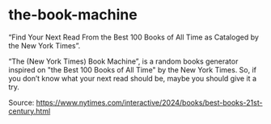 # the-book-machine
 
“Find Your Next Read From the Best 100 Books of All Time as Cataloged by the New York Times”.

“The (New York Times) Book Machine”, is a random books generator inspired on "the Best 100 Books of All Time" by the New York Times. So, if you don’t know what your next read should be, maybe you should give it a try. 

Source: https://www.nytimes.com/interactive/2024/books/best-books-21st-century.html